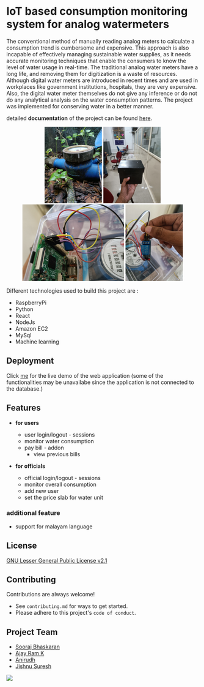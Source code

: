 
# IoT based consumption monitoring system for analog watermeters

<p text-align="justify">
The conventional method of manually reading analog meters to calculate a consumption trend is cumbersome and expensive. This approach is also incapable of effectively managing sustainable water supplies, as it needs accurate monitoring techniques that enable the consumers to know the level of water usage in real-time. The traditional analog water meters have a long life, and removing them for digitization is a waste of resources.
<br/>
Although digital water meters are introduced in recent times and are used in workplaces like government institutions, hospitals, they are very expensive. Also, the digital water meter themselves do not give any inference or do not do any analytical analysis on the water consumption patterns. The project was implemented for conserving water in a better manner.
</p>

detailed **documentation** of the project can be found [here](https://drive.google.com/drive/folders/1e-ycQkM5Z1he4UFkH-HIAj8n3jgiuLwc?usp=sharing).

<p align="center">
<img src="documentation/watermeter.jpg" alt="water-meter-monitoring-device" height="200" widht="auto">

<img src="documentation/casing.jpg" alt="water-meter-monitoring-device" height="200" widht="auto">

<img src="documentation/circuitsetup.jpg" alt="water-meter-circuit" height="200" widht="auto">

<img src="documentation/relay.jpg" alt="water-meter-relay" height="200" widht="auto">
</p>

Different technologies used to build this project are :
 - RaspberryPi
 - Python
 - React
 - NodeJs
 - Amazon EC2
 - MySql
 - Machine learning



## Deployment

Click [me](https://watermeterapp.netlify.app/) for the live demo of the web application (some of the functionalities may be unavailabe since the application is not connected to the database.)
## Features

- **for users**  
  - user login/logout - sessions
  - monitor water consumption
  - pay bill - addon
    -  view previous bills


- **for officials**
  - official login/logout - sessions
  - monitor overall consumption
  - add new user 
  - set the price slab for water unit 

### additional feature
  - support for malayam language

## License

[GNU Lesser General Public License v2.1](https://github.com/lonebots/water-meter-project/blob/main/LICENSE)


## Contributing

Contributions are always welcome!
- See `contributing.md` for ways to get started.
- Please adhere to this project's `code of conduct`.


## Project Team
- [Sooraj Bhaskaran](https://github.com/soorajbhskrn)
- [Ajay Ram K](https://github.com/ajayrmk)
- [Anirudh](https://github.com/Anirudhkv)
- [Jishnu Suresh](https://www.github.com/lonebots)

[![](https://contrib.rocks/image?repo=lonebots/water-meter-project)](https://github.com/lonebots/water-meter-project/graphs/contributors)
